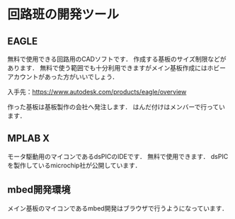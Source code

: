 # 回路班の開発ツール

## EAGLE

無料で使用できる回路用のCADソフトです．
作成する基板のサイズ制限などがあります．
無料で使う範囲でも十分利用できますがメイン基板作成にはホビーアカウントがあった方がいいでしょう．

入手先：https://www.autodesk.com/products/eagle/overview

作った基板は基板製作の会社へ発注します．
はんだ付けはメンバーで行っています．

## MPLAB X

モータ駆動用のマイコンであるdsPICのIDEです．
無料で使用できます．
dsPICを製作しているmicrochip社が公開しています．

## mbed開発環境

メイン基板のマイコンであるmbed開発はブラウザで行うようになっています．
